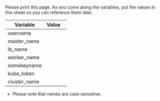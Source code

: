 Please print this page. As you come along the variables, put the values in this sheet so you can reference them later.


| Variable        | Value            &nbsp;&nbsp;&#9;&#9;&#9;&#9;&#9;&#9;&#9;&#9;          |
| ------------- |:-----------------------------:
| username      |                             |
| master_name   |                             | 
| lb_name       |                             | 
| worker_name   |                             | 
| somekeyname   |                             | 
| kube_token    |                             | 
| cluster_name  |                             | 
  
* Please note that names are case sensative. 

